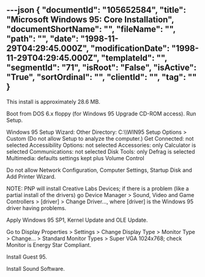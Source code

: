---json
{
  "documentId": "105652584",
  "title": "Microsoft Windows 95: Core Installation",
  "documentShortName": "",
  "fileName": "",
  "path": "",
  "date": "1998-11-29T04:29:45.000Z",
  "modificationDate": "1998-11-29T04:29:45.000Z",
  "templateId": "",
  "segmentId": "71",
  "isRoot": "False",
  "isActive": "True",
  "sortOrdinal": "",
  "clientId": "",
  "tag": ""
}
---

This install is approximately 28.6 MB.

Boot from DOS 6.x floppy (for Windows 95 Upgrade CD-ROM access). Run Setup.

Windows 95 Setup Wizard:
    Other Directory: C:&bsol;&bsol;WIN95
    Setup Options &gt; Custom
    (Do not allow Setup to analyze the computer.)
    Get Connected: not selected
    Accessibility Options: not selected
    Accessories: only Calculator is selected
    Communications: not selected
    Disk Tools: only Defrag is selected
    Multimedia: defaults settings kept plus Volume Control
    
Do not allow Network Configuration, Computer Settings, Startup Disk and Add Printer Wizard.

NOTE: PNP will install Creative Labs Devices; if there is a problem (like a partial install of the drivers) go Device Manager &gt; Sound, Video and Game Controllers &gt; [driver] &gt; Change Driver..., where [driver] is the Windows 95 driver having problems.

Apply Windows 95 SP1, Kernel Update and OLE Update.

Go to Display Properties &gt; Settings &gt; Change Display Type &gt; Monitor Type &gt; Change... &gt; Standard Monitor Types &gt; Super VGA 1024x768; check Monitor is Energy Star Compliant.

Install Guest 95.

Install Sound Software.
